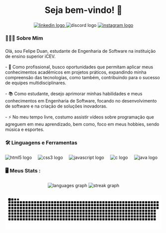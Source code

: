 <h1 align="center">Seja bem-vindo! 👋</h1>

###

<div align="center">
  <a href="https://www.linkedin.com/in/felipe-duan-silva-sousa-007962305/" target="_blank">
    <img src="https://raw.githubusercontent.com/maurodesouza/profile-readme-generator/master/src/assets/icons/social/linkedin/default.svg" width="42" height="30" alt="linkedin logo"  />
  </a>
  <img src="https://raw.githubusercontent.com/maurodesouza/profile-readme-generator/master/src/assets/icons/social/discord/default.svg" width="42" height="30" alt="discord logo"  />
  <a href="https://www.instagram.com/felipe_duan/" target="_blank">
    <img src="https://raw.githubusercontent.com/maurodesouza/profile-readme-generator/master/src/assets/icons/social/instagram/default.svg" width="42" height="30" alt="instagram logo"  />
  </a>
</div>

###

<h3 align="left">👨🏽‍💻  Sobre Mim</h3>

###

<p align="left">Olá, sou Felipe Duan, estudante de Engenharia de Software na instituição de ensino superior iCEV.<br><br>- 🔭 Como profissional, busco oportunidades que permitam aplicar meus conhecimentos acadêmicos em projetos práticos, expandindo minha compreensão das tecnologias, como também, contribuindo para o sucesso de equipes multidisciplinares.<br><br>- 📚 Como estudante, desejo aprimorar minhas habilidades e meus conhecimentos em Engenharia de Software, focando no desenvolvimento de software e na criação de soluções inovadoras.<br><br>- ⚡ No meu tempo livre, costumo assistir vídeos sobre programação que agreguem em meu aprendizado, bem como, foco em meus hobbies, sendo música e esportes.</p>

###

<h3 align="left">🛠 Linguagens e Ferramentas</h3>

###

<div align="left">
  <img src="https://cdn.jsdelivr.net/gh/devicons/devicon/icons/html5/html5-original.svg" height="40" alt="html5 logo"  />
  <img width="12" />
  <img src="https://cdn.jsdelivr.net/gh/devicons/devicon/icons/css3/css3-original.svg" height="40" alt="css3 logo"  />
  <img width="12" />
  <img src="https://cdn.jsdelivr.net/gh/devicons/devicon/icons/javascript/javascript-original.svg" height="40" alt="javascript logo"  />
  <img width="12" />
  <img src="https://cdn.jsdelivr.net/gh/devicons/devicon/icons/c/c-original.svg" height="40" alt="c logo"  />
  <img width="12" />
  <img src="https://cdn.jsdelivr.net/gh/devicons/devicon/icons/java/java-original.svg" height="40" alt="java logo"  />
</div>

###

<h3 align="left">🖥   Meus Stats :</h3>

###

<div align="center">
  <img src="https://github-readme-stats.vercel.app/api/top-langs?username=FelipeDuan&locale=en&hide_title=false&layout=compact&card_width=320&langs_count=5&theme=gotham&hide_border=false&order=2" height="150" alt="languages graph"  />
  <img src="https://streak-stats.demolab.com?user=FelipeDuan&locale=en&mode=daily&theme=dark&hide_border=false&border_radius=5&order=3" height="220" alt="streak graph"  />
</div>

###

<img src="https://raw.githubusercontent.com/FelipeDuan/FelipeDuan/output/snake.svg" alt="Snake animation" />

###
